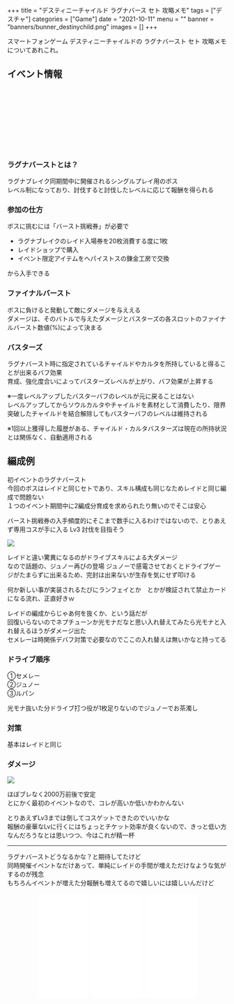 +++
title = "デスティニーチャイルド ラグナバース セト 攻略メモ"
tags = ["デスチャ"]
categories = ["Game"]
date = "2021-10-11"
menu = ""
banner = "banners/bunner_destinychild.png"
images = []
+++

スマートフォンゲーム デスティニーチャイルドの ラグナバースト セト 攻略メモについてあれこれ。  

<!--more-->

## イベント情報
<div class="iframely-embed"><div class="iframely-responsive" style="height: 140px; padding-bottom: 0;"><a href="https://news.destiny-child.jp/?p=3758" data-iframely-url="//cdn.iframe.ly/6H92Q3w?card=small"></a></div></div><script async src="//cdn.iframe.ly/embed.js" charset="utf-8"></script>

### ラグナバーストとは？
ラグナブレイク同期間中に開催されるシングルプレイ用のボス  
レベル制になっており、討伐すると討伐したレベルに応じて報酬を得られる  

### 参加の仕方
ボスに挑むには「バースト挑戦券」が必要で  

* ラグナブレイクのレイド入場券を20枚消費する度に1枚
* レイドショップで購入
* イベント限定アイテムをヘパイストスの錬金工房で交換

から入手できる  

### ファイナルバースト
ボスに負けると発動して敵にダメージを与ええる  
ダメージは、そのバトルで与えたダメージとバスターズの各スロットのファイナルバースト数値(%)によって決まる  

### バスターズ
ラグナバースト時に指定されているチャイルドやカルタを所持していると得ることが出来るバフ効果  
育成、強化度合いによってバスターズレベルが上がり、バフ効果が上昇する  

※一度レベルアップしたバスターバフのレベルが元に戻ることはない  
レベルアップしてからソウルカルタやチャイルドを素材として消費したり、限界突破したチャイルドを結合解除してもバスターバフのレベルは維持される  

※1回以上獲得した履歴がある、チャイルド・カルタバスターズは現在の所持状況とは関係なく、自動適用される  

## 編成例
初イベントのラグナバースト  
今回のボスはレイドと同じセトであり、スキル構成も同じなためレイドと同じ編成で問題ない  
１つのイベント期間中に2編成分育成を求められたり無いのでそこは安心  

バースト挑戦券の入手頻度的にそこまで数手に入るわけではないので、とりあえず専用コスが手に入る Lv3 討伐を目指そう  

<img src="/images/2021/destiny-child-burst/lb1-1.png" />  

レイドと違い驚異になるのがドライブスキルによる大ダメージ  
なので話題の、ジュノー再びの登場
ジュノーで感電させておくとドライブゲージがたまらずに出来るため、完封は出来ないが生存を気にせず叩ける  

何か新しい事が実装されるたびにランフェイとか　とかが検証されて禁止カードになる流れ、正直好きｗ

レイドの編成からじゃあ何を抜くか、という話だが  
回復いらないのでネプチューンか光モナだなと思い入れ替えてみたら光モナと入れ替えるほうがダメージ出た  
セメレーは時関係デバフ対策で必要なのでここの入れ替えは無いかなと持ってる  

### ドライブ順序  
①セメレー  
②ジュノー  
③ルパン  

光モナ抜いた分ドライブ打つ役が1枚足りないのでジュノーでお茶濁し  

### 対策  
基本はレイドと同じ  


### ダメージ
<img src="/images/2021/destiny-child-burst/lb1-2.png" />  

ほぼブレなく2000万前後で安定  
とにかく最初のイベントなので、コレが高いか低いかわかんない  

とりあえずLv3までは倒してコスゲットできたのでいいかな  
報酬の豪華なLvに行くにはちょっとチケット効率が良くないので、きっと低い方なんだろうなとは思いつつ、今はこれが精一杯  

---
ラグナバーストどうなるかな？と期待してたけど  
同時開催イベントなだけあって、単純にレイドの手間が増えただけなような気がするのが残念  
もちろんイベントが増えた分報酬も増えてるので嬉しいには嬉しいんだけど  

<div style="text-align: center;;">
<iframe style="width:120px;height:240px;" marginwidth="0" marginheight="0" scrolling="no" frameborder="0" src="//rcm-fe.amazon-adsystem.com/e/cm?lt1=_blank&bc1=FFFFFF&IS2=1&bg1=FFFFFF&fc1=000000&lc1=0000FF&t=sinokyoufu-22&language=ja_JP&o=9&p=8&l=as4&m=amazon&f=ifr&ref=as_ss_li_til&asins=4047353116&linkId=43dc3cb5c6b730afe919e0eec6733514"></iframe>
<iframe style="width:120px;height:240px;" marginwidth="0" marginheight="0" scrolling="no" frameborder="0" src="//rcm-fe.amazon-adsystem.com/e/cm?lt1=_blank&bc1=FFFFFF&IS2=1&bg1=FFFFFF&fc1=000000&lc1=0000FF&t=sinokyoufu-22&language=ja_JP&o=9&p=8&l=as4&m=amazon&f=ifr&ref=as_ss_li_til&asins=4891996870&linkId=9973a56a51411d59e3e4bb5efcb01b08"></iframe>
<iframe style="width:120px;height:240px;" marginwidth="0" marginheight="0" scrolling="no" frameborder="0" src="//rcm-fe.amazon-adsystem.com/e/cm?lt1=_blank&bc1=FFFFFF&IS2=1&bg1=FFFFFF&fc1=000000&lc1=0000FF&t=sinokyoufu-22&language=ja_JP&o=9&p=8&l=as4&m=amazon&f=ifr&ref=as_ss_li_til&asins=4891997125&linkId=23278b2571f115e9d560c0234169a077"></iframe>
</div>
